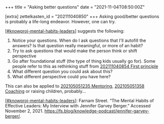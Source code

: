 +++
title = "Asking better questions"
date = "2021-11-04T08:50:00Z"

[extra]
zettelkasten_id = "202111040850"
+++
Asking good/better questions is probably a life-long endeavor. However, one can try.

[[#knowproj-mental-habits-leaders](/zettelkasten/tags/knowproj-mental-habits-leaders)] suggests the following:
1. Notice your questions. When do I ask questions that I'll autofill the answers? Is that question really meaningful, or more of an habit?
2. Try to ask questions that would make the person think or shift perspective
3. Go after foundational stuff (the type of thing kids usually go for).  Some people refer to this as rethinking stuff from [202111040854 First principle](/zettelkasten/202111040854-first-principle)
4. What different question you could ask about this?
5. What different perspective could you have here?

This can also be applied to [202105051235 Mentoring](/zettelkasten/202105051235-mentoring), [202105051358 Coaching](/zettelkasten/202105051358-coaching) or raising children, probably...

[[#knowproj-mental-habits-leaders](/zettelkasten/tags/knowproj-mental-habits-leaders)]: Farnam Street. “The Mental Habits of Effective Leaders: My Interview with Jennifer Garvey Berger.” Accessed November 2, 2021. https://fs.blog/knowledge-podcast/jennifer-garvey-berger/.
